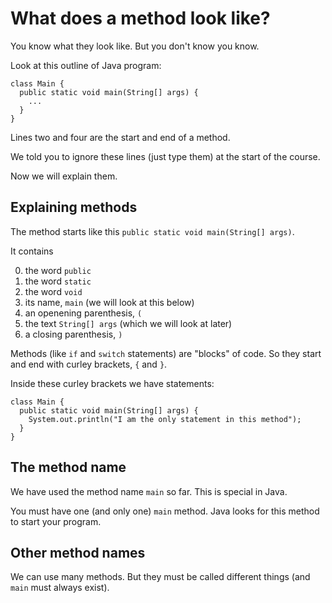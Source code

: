 
# What does a method look like?

You know what they look like. But you don't know you know. 

Look at this outline of Java program:

```
class Main {
  public static void main(String[] args) {
    ...
  }
}
```

Lines two and four are the start and end of a method.

We told you to ignore these lines (just type them) at the start of the course.

Now we will explain them.

## Explaining methods

The method starts like this `public static void main(String[] args)`.

It contains

0. the word `public`
0. the word `static`
0. the word `void`
0. its name, `main` (we will look at this below)
0. an openening parenthesis, `(`
0. the text `String[] args` (which we will look at later)
0. a closing parenthesis, `)`

Methods (like `if` and `switch` statements) are "blocks" of code. So they start and end with curley brackets, `{` and `}`.

Inside these curley brackets we have statements:

```
class Main {
  public static void main(String[] args) {
    System.out.println("I am the only statement in this method");
  }
}
```

## The method name

We have used the method name `main` so far. This is special in Java.

You must have one (and only one) `main` method. Java looks for this method to start your program.

## Other method names

We can use many methods. But they must be called different things (and `main` must always exist).

